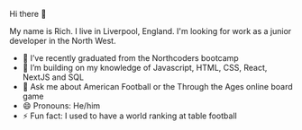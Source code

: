 Hi there 👋

My name is Rich. I live in Liverpool, England. I'm looking for work as a junior developer in the North West.

- 🔭 I’ve recently graduated from the Northcoders bootcamp
- 🌱 I’m building on my knowledge of Javascript, HTML, CSS, React, NextJS and SQL
- 💬 Ask me about American Football or the Through the Ages online board game
- 😄 Pronouns: He/him
- ⚡ Fun fact: I used to have a world ranking at table football
